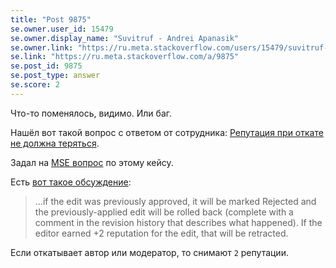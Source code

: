 ```yaml
---
title: "Post 9875"
se.owner.user_id: 15479
se.owner.display_name: "Suvitruf - Andrei Apanasik"
se.owner.link: "https://ru.meta.stackoverflow.com/users/15479/suvitruf-andrei-apanasik"
se.link: "https://ru.meta.stackoverflow.com/a/9875"
se.post_id: 9875
se.post_type: answer
se.score: 2
---
```

<p>Что-то поменялось, видимо. Или баг.</p>

<p>Нашёл вот такой вопрос с ответом от сотрудника: <a href="https://meta.stackexchange.com/q/142492/260198">Репутация при откате не должна теряться</a>.</p>

<p>Задал на <a href="https://meta.stackexchange.com/q/340384/260198">MSE вопрос</a> по этому кейсу.</p>

<p>Есть <a href="https://meta.stackexchange.com/a/295028/260198">вот такое обсуждение</a>:</p>

<blockquote>
  <p>...if the edit was previously approved, it will be marked Rejected and the previously-applied edit will be rolled back (complete with a comment in the revision history that describes what happened). If the editor earned +2 reputation for the edit, that will be retracted.</p>
</blockquote>

<p>Если откатывает автор или модератор, то снимают <code>2</code> репутации.</p>
